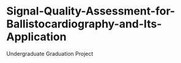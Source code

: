 # Signal-Quality-Assessment-for-Ballistocardiography-and-Its-Application
Undergraduate Graduation Project
